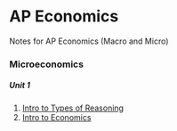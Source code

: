 # AP Economics

 Notes for AP Economics (Macro and Micro)



### Microeconomics

##### Unit 1 

1. [Intro to Types of Reasoning](/Micro/Unit_1/Introduction_to_Types_of_Reasoning.md)
2. [Intro to Economics](/Micro/Unit_1/Introduction_to_Economics.md)


